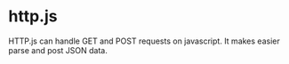 # http.js
HTTP.js can handle GET and POST requests on javascript. It makes easier parse and post JSON data.
